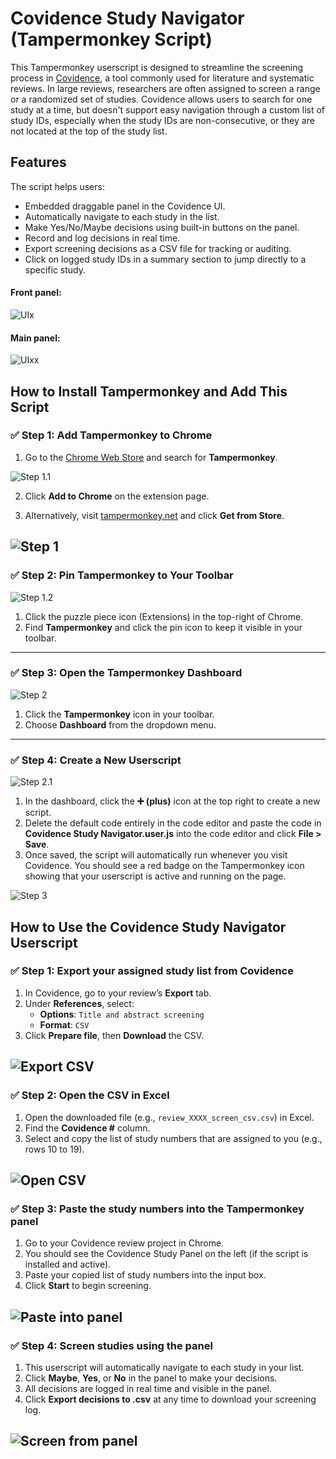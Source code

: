 # Covidence Study Navigator (Tampermonkey Script)

This Tampermonkey userscript is designed to streamline the screening process in [Covidence](https://www.covidence.org/), a tool commonly used for literature and systematic reviews. In large reviews, researchers are often assigned to screen a range or a randomized set of studies. Covidence allows users to search for one study at a time, but doesn't support easy navigation through a custom list of study IDs, especially when the study IDs are non-consecutive, or they are not located at the top of the study list.


## Features
The script helps users:
- Embedded draggable panel in the Covidence UI.
- Automatically navigate to each study in the list.
- Make Yes/No/Maybe decisions using built-in buttons on the panel.
- Record and log decisions in real time.
- Export screening decisions as a CSV file for tracking or auditing.
- Click on logged study IDs in a summary section to jump directly to a specific study.

#### Front panel:
![UIx](CSN_UIx.png)

#### Main panel:
![UIxx](CSN_UIxx.png)


## How to Install Tampermonkey and Add This Script

### ✅ Step 1: Add Tampermonkey to Chrome  
1. Go to the [Chrome Web Store](https://chrome.google.com/webstore/) and search for **Tampermonkey**.

![Step 1.1](installation/install_step1.1.png)

2. Click **Add to Chrome** on the extension page.

3. Alternatively, visit [tampermonkey.net](https://www.tampermonkey.net/) and click **Get from Store**.

![Step 1](installation/install_step1.png)  
---

### ✅ Step 2: Pin Tampermonkey to Your Toolbar  
![Step 1.2](installation/install_step1.2.png)  

1. Click the puzzle piece icon (Extensions) in the top-right of Chrome.  
2. Find **Tampermonkey** and click the pin icon to keep it visible in your toolbar.

---

### ✅ Step 3: Open the Tampermonkey Dashboard  
![Step 2](installation/install_step2.png)  

1. Click the **Tampermonkey** icon in your toolbar.  
2. Choose **Dashboard** from the dropdown menu.

---

### ✅ Step 4: Create a New Userscript  
![Step 2.1](installation/install_step2.1.png)  

1. In the dashboard, click the **➕ (plus)** icon at the top right to create a new script.  
2. Delete the default code entirely in the code editor and paste the code in **Covidence Study Navigator.user.js** into the code editor and click **File > Save**.
3. Once saved, the script will automatically run whenever you visit Covidence. You should see a red badge on the Tampermonkey icon showing that your userscript is active and running on the page.

![Step 3](installation/install_step3.png)  






## How to Use the Covidence Study Navigator Userscript



### ✅ Step 1: Export your assigned study list from Covidence  


1. In Covidence, go to your review’s **Export** tab.
2. Under **References**, select:
   - **Options**: `Title and abstract screening`
   - **Format**: `CSV`
3. Click **Prepare file**, then **Download** the CSV.

![Export CSV](use/use_step1.png)
---

### ✅ Step 2: Open the CSV in Excel  


1. Open the downloaded file (e.g., `review_XXXX_screen_csv.csv`) in Excel.
2. Find the **Covidence #** column.
3. Select and copy the list of study numbers that are assigned to you (e.g., rows 10 to 19).

![Open CSV](use/use_step2.png)
---

### ✅ Step 3: Paste the study numbers into the Tampermonkey panel  


1. Go to your Covidence review project in Chrome.
2. You should see the Covidence Study Panel on the left (if the script is installed and active).
3. Paste your copied list of study numbers into the input box.
4. Click **Start** to begin screening.

![Paste into panel](use/use_step3.png)
---

### ✅ Step 4: Screen studies using the panel  


1. This userscript will automatically navigate to each study in your list.
2. Click **Maybe**, **Yes**, or **No** in the panel to make your decisions.
3. All decisions are logged in real time and visible in the panel.
4. Click **Export decisions to .csv** at any time to download your screening log.

![Screen from panel](use/use_step4.png)
---

